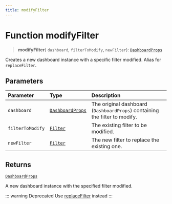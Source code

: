 ```yaml
---
title: modifyFilter
---
```


# Function modifyFilter

> **modifyFilter**(
  `dashboard`,
  `filterToModify`,
  `newFilter`): [`DashboardProps`](../../../../sdk-ui/interfaces/interface.DashboardProps.md)

Creates a new dashboard instance with a specific filter modified.
Alias for `replaceFilter`.

## Parameters

| Parameter | Type | Description |
| :------ | :------ | :------ |
| `dashboard` | [`DashboardProps`](../../../../sdk-ui/interfaces/interface.DashboardProps.md) | The original dashboard (`DashboardProps`) containing the filter to modify. |
| `filterToModify` | [`Filter`](../../../../sdk-data/interfaces/interface.Filter.md) | The existing filter to be modified. |
| `newFilter` | [`Filter`](../../../../sdk-data/interfaces/interface.Filter.md) | The new filter to replace the existing one. |

## Returns

[`DashboardProps`](../../../../sdk-ui/interfaces/interface.DashboardProps.md)

A new dashboard instance with the specified filter modified.

::: warning Deprecated
Use [replaceFilter](function.replaceFilter.md) instead
:::
